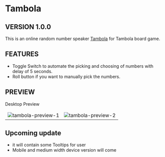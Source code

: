 # Tambola

## VERSION 1.0.0
This is an online random number speaker <a href="https://shray0027.github.io/tambola/">Tambola</a> for Tambola board game.

## FEATURES
* Toggle Switch to automate the picking and choosing of numbers with delay of 5 seconds.
* Roll button if you want to manually  pick the numbers.


## PREVIEW
<table>
<thead>

<tr>Desktop Preview</tr>

</thead>
<tbody>
 <tr>
 <td><img src= "images/tambola-preview-1.png" alt="tambola-preview-1"></td>
 <td><img src= "images/tambola-preview-2.png" alt="tambola-preview-2"></td>
 </tr>
</tbody>
</table>


## Upcoming update
 * it will contain some Tooltips for user
 * Mobile and medium width device version will come
